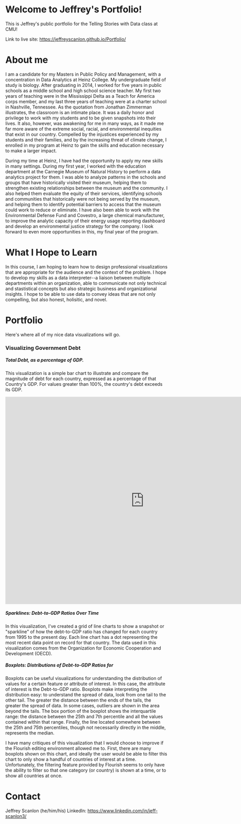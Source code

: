 # Welcome to Jeffrey's Portfolio!
This is Jeffrey's public portfolio for the Telling Stories with Data class at CMU!

Link to live site: https://jeffreyscanlon.github.io/Portfolio/

# About me
I am a candidate for my Masters in Public Policy and Management, with a concentration in Data Analytics at Heinz College. My undergraduate field of study is biology. After graduating in 2014, I worked for five years in public schools as a middle school and high school science teacher. My first two years of teaching were in the Mississippi Delta as a Teach for America corps member, and my last three years of teaching were at a charter school in Nashville, Tennessee. As the quotation from Jonathan Zimmerman illustrates, the classroom is an intimate place. It was a daily honor and privilege to work with my students and to be given snapshots into their lives. It also, however, was awakening for me in many ways, as it made me far more aware of the extreme social, racial, and environmental inequities that exist in our country. Compelled by the injustices experienced by my students and their families, and by the increasing threat of climate change, I enrolled in my program at Heinz to gain the skills and education necessary to make a larger impact.

During my time at Heinz, I have had the opportunity to apply my new skills in many settings. During my first year, I worked with the education department at the Carnegie Museum of Natural History to perform a data analytics project for them. I was able to analyze patterns in the schools and groups that have historically visited their museum, helping them to strengthen existing relationships between the museum and the community. I also helped them evaluate the equity of their services, identifying schools and communities that historically were not being served by the museum, and helping them to identify potential barriers to access that the museum could work to reduce or eliminate. I have also been able to work with the Environmental Defense Fund and Covestro, a large chemical manufacturer, to improve the analytic capacity of their energy usage reporting dashboard and develop an environmental justice strategy for the company. I look forward to even more opportunities in this, my final year of the program.

# What I Hope to Learn
In this course, I am hoping to learn how to design professional visualizations that are appropriate for the audience and the context of the problem. I hope to develop my skills as a data interpreter--a liaison between multiple departments within an organization, able to communicate not only technical and stastistical concepts but also strategic business and organizational insights. I hope to be able to use data to convey ideas that are not only compelling, but also honest, holisitic, and novel.

# Portfolio
Here's where all of my nice data visualizations will go.

### Visualizing Government Debt
##### Total Debt, as a percentage of GDP.
This visualization is a simple bar chart to illustrate and compare the magnitude of debt for each country, expressed as a percentage of that Country's GDP. For values greater than 100%, the country's debt exceeds its GDP.

<iframe src="https://data.oecd.org/chart/65Fh" width="860" height="645" style="border: 0" mozallowfullscreen="true" webkitallowfullscreen="true" allowfullscreen="true"><a href="https://data.oecd.org/chart/65Fh" target="_blank">OECD Chart: General government debt, Total, % of GDP, Annual, 2017</a></iframe>

##### Sparklines: Debt-to-GDP Ratios Over Time
In this visualization, I've created a grid of line charts to show a snapshot or "sparkline" of how the debt-to-GDP ratio has changed for each country from 1995 to the present day. Each line chart has a dot representing the most recent data point on record for that country. The data used in this visualization comes from the Organization for Economic Cooperation and Development (OECD).

<div class="flourish-embed flourish-chart" data-src="visualisation/3749016" data-url="https://flo.uri.sh/visualisation/3749016/embed" aria-label="" data-width="90%"><script src="https://public.flourish.studio/resources/embed.js"></script></div>

##### Boxplots: Distributions of Debt-to-GDP Ratios for 
Boxplots can be useful visualizations for understanding the distribution of values for a certain feature or attribute of interest. In this case, the attribute of interest is the Debt-to-GDP ratio. Boxplots make interpreting the distribution easy: to understand the spread of data, look from one tail to the other tail. The greater the distance between the ends of the tails, the greater the spread of data. In some cases, outliers are shown in the area beyond the tails. The box portion of the boxplot shows the interquartile range: the distance between the 25th and 7th percentile and all the values contained within that range. Finally, the line located somewhere between the 25th and 75th percentiles, though not necessarily directly in the middle, represents the median.

I have many critiques of this visualization that I would choose to improve if the Flourish editing environment allowed me to. First, there are many boxplots shown on this chart, and ideally the user would be able to filter this chart to only show a handful of countries of interest at a time. Unfortunately, the filtering feature provided by Flourish seems to only have the ability to filter so that one category (or country) is shown at a time, or to show all countries at once.

<div class="flourish-embed flourish-scatter" data-src="visualisation/3749367" data-url="https://flo.uri.sh/visualisation/3749367/embed" aria-label=""><script src="https://public.flourish.studio/resources/embed.js"></script></div>

# Contact
Jeffrey Scanlon
(he/him/his)
LinkedIn: https://www.linkedin.com/in/jeff-scanlon3/

